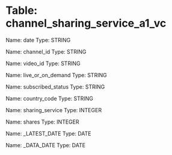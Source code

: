Table: channel_sharing_service_a1_vc
====================================

Name: date
Type: STRING

Name: channel_id
Type: STRING

Name: video_id
Type: STRING

Name: live_or_on_demand
Type: STRING

Name: subscribed_status
Type: STRING

Name: country_code
Type: STRING

Name: sharing_service
Type: INTEGER

Name: shares
Type: INTEGER

Name: _LATEST_DATE
Type: DATE

Name: _DATA_DATE
Type: DATE

